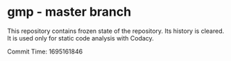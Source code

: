 # gmp - master branch

This repository contains frozen state of the repository.
Its history is cleared. It is used only for static code
analysis with Codacy.

Commit Time: 1695161846